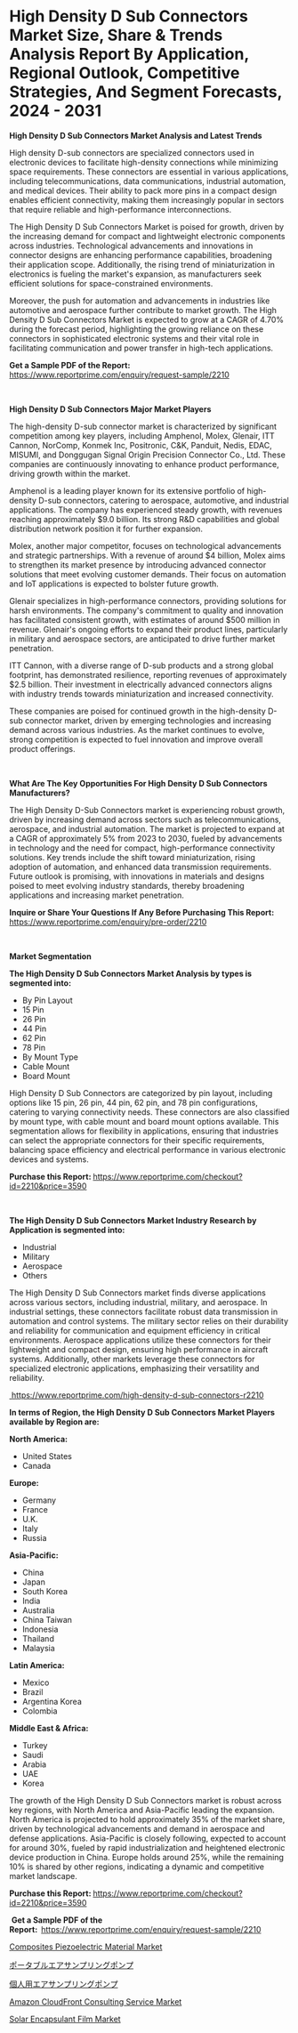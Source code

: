<p><h1>High Density D Sub Connectors Market Size, Share & Trends Analysis Report By Application, Regional Outlook, Competitive Strategies, And Segment Forecasts, 2024 - 2031</h1></p><p><strong>High Density D Sub Connectors Market Analysis and Latest Trends</strong></p>
<p><p>High density D-sub connectors are specialized connectors used in electronic devices to facilitate high-density connections while minimizing space requirements. These connectors are essential in various applications, including telecommunications, data communications, industrial automation, and medical devices. Their ability to pack more pins in a compact design enables efficient connectivity, making them increasingly popular in sectors that require reliable and high-performance interconnections.</p><p>The High Density D Sub Connectors Market is poised for growth, driven by the increasing demand for compact and lightweight electronic components across industries. Technological advancements and innovations in connector designs are enhancing performance capabilities, broadening their application scope. Additionally, the rising trend of miniaturization in electronics is fueling the market's expansion, as manufacturers seek efficient solutions for space-constrained environments.</p><p>Moreover, the push for automation and advancements in industries like automotive and aerospace further contribute to market growth. The High Density D Sub Connectors Market is expected to grow at a CAGR of 4.70% during the forecast period, highlighting the growing reliance on these connectors in sophisticated electronic systems and their vital role in facilitating communication and power transfer in high-tech applications.</p></p>
<p><strong>Get a Sample PDF of the Report:&nbsp;</strong> <a href="https://www.reportprime.com/enquiry/request-sample/2210">https://www.reportprime.com/enquiry/request-sample/2210</a></p>
<p>&nbsp;</p>
<p><strong>High Density D Sub Connectors Major Market Players</strong></p>
<p><p>The high-density D-sub connector market is characterized by significant competition among key players, including Amphenol, Molex, Glenair, ITT Cannon, NorComp, Konmek Inc, Positronic, C&K, Panduit, Nedis, EDAC, MISUMI, and Donggugan Signal Origin Precision Connector Co., Ltd. These companies are continuously innovating to enhance product performance, driving growth within the market.</p><p>Amphenol is a leading player known for its extensive portfolio of high-density D-sub connectors, catering to aerospace, automotive, and industrial applications. The company has experienced steady growth, with revenues reaching approximately $9.0 billion. Its strong R&D capabilities and global distribution network position it for further expansion.</p><p>Molex, another major competitor, focuses on technological advancements and strategic partnerships. With a revenue of around $4 billion, Molex aims to strengthen its market presence by introducing advanced connector solutions that meet evolving customer demands. Their focus on automation and IoT applications is expected to bolster future growth.</p><p>Glenair specializes in high-performance connectors, providing solutions for harsh environments. The company's commitment to quality and innovation has facilitated consistent growth, with estimates of around $500 million in revenue. Glenair's ongoing efforts to expand their product lines, particularly in military and aerospace sectors, are anticipated to drive further market penetration.</p><p>ITT Cannon, with a diverse range of D-sub products and a strong global footprint, has demonstrated resilience, reporting revenues of approximately $2.5 billion. Their investment in electrically advanced connectors aligns with industry trends towards miniaturization and increased connectivity.</p><p>These companies are poised for continued growth in the high-density D-sub connector market, driven by emerging technologies and increasing demand across various industries. As the market continues to evolve, strong competition is expected to fuel innovation and improve overall product offerings.</p></p>
<p>&nbsp;</p>
<p><strong>What Are The Key Opportunities For High Density D Sub Connectors Manufacturers?</strong></p>
<p><p>The High Density D-Sub Connectors market is experiencing robust growth, driven by increasing demand across sectors such as telecommunications, aerospace, and industrial automation. The market is projected to expand at a CAGR of approximately 5% from 2023 to 2030, fueled by advancements in technology and the need for compact, high-performance connectivity solutions. Key trends include the shift toward miniaturization, rising adoption of automation, and enhanced data transmission requirements. Future outlook is promising, with innovations in materials and designs poised to meet evolving industry standards, thereby broadening applications and increasing market penetration.</p></p>
<p><strong>Inquire or Share Your Questions If Any Before Purchasing This Report:</strong> <a href="https://www.reportprime.com/enquiry/pre-order/2210">https://www.reportprime.com/enquiry/pre-order/2210</a></p>
<p>&nbsp;</p>
<p><strong>Market Segmentation</strong></p>
<p><strong>The High Density D Sub Connectors Market Analysis by types is segmented into:</strong></p>
<p><ul><li>By Pin Layout</li><li>15 Pin</li><li>26 Pin</li><li>44 Pin</li><li>62 Pin</li><li>78 Pin</li><li>By Mount Type</li><li>Cable Mount</li><li>Board Mount</li></ul></p>
<p><p>High Density D Sub Connectors are categorized by pin layout, including options like 15 pin, 26 pin, 44 pin, 62 pin, and 78 pin configurations, catering to varying connectivity needs. These connectors are also classified by mount type, with cable mount and board mount options available. This segmentation allows for flexibility in applications, ensuring that industries can select the appropriate connectors for their specific requirements, balancing space efficiency and electrical performance in various electronic devices and systems.</p></p>
<p><strong>Purchase this Report:&nbsp;</strong><a href="https://www.reportprime.com/checkout?id=2210&price=3590">https://www.reportprime.com/checkout?id=2210&price=3590</a></p>
<p>&nbsp;</p>
<p><strong>The High Density D Sub Connectors Market Industry Research by Application is segmented into:</strong></p>
<p><ul><li>Industrial</li><li>Military</li><li>Aerospace</li><li>Others</li></ul></p>
<p><p>The High Density D Sub Connectors market finds diverse applications across various sectors, including industrial, military, and aerospace. In industrial settings, these connectors facilitate robust data transmission in automation and control systems. The military sector relies on their durability and reliability for communication and equipment efficiency in critical environments. Aerospace applications utilize these connectors for their lightweight and compact design, ensuring high performance in aircraft systems. Additionally, other markets leverage these connectors for specialized electronic applications, emphasizing their versatility and reliability.</p></p>
<p><a href="https://www.reportprime.com/high-density-d-sub-connectors-r2210">&nbsp;https://www.reportprime.com/high-density-d-sub-connectors-r2210</a></p>
<p><strong>In terms of Region, the High Density D Sub Connectors Market Players available by Region are:</strong></p>
<p>
    <p> <strong> North America: </strong>
        <ul>
            <li>United States</li>
            <li>Canada</li>
        </ul>
        </p> 
    <p> <strong> Europe: </strong>
        <ul>
            <li>Germany</li>
            <li>France</li>
            <li>U.K.</li>
            <li>Italy</li>
            <li>Russia</li>
        </ul>
        </p> 
    <p> <strong> Asia-Pacific: </strong>
        <ul>
            <li>China</li>
            <li>Japan</li>
            <li>South Korea</li>
            <li>India</li>
            <li>Australia</li>
            <li>China Taiwan</li>
            <li>Indonesia</li>
            <li>Thailand</li>
            <li>Malaysia</li>
        </ul>
        </p> 
    <p> <strong> Latin America: </strong>
        <ul>
            <li>Mexico</li>
            <li>Brazil</li>
            <li>Argentina Korea</li>
            <li>Colombia</li>
        </ul>
        </p> 
    <p> <strong> Middle East & Africa: </strong>
        <ul>
            <li>Turkey</li>
            <li>Saudi</li>
            <li>Arabia</li>
            <li>UAE</li>
            <li>Korea</li>
        </ul>
    </p>
    </p>
<p><p>The growth of the High Density D Sub Connectors market is robust across key regions, with North America and Asia-Pacific leading the expansion. North America is projected to hold approximately 35% of the market share, driven by technological advancements and demand in aerospace and defense applications. Asia-Pacific is closely following, expected to account for around 30%, fueled by rapid industrialization and heightened electronic device production in China. Europe holds around 25%, while the remaining 10% is shared by other regions, indicating a dynamic and competitive market landscape.</p></p>
<p><strong>Purchase this Report: </strong><a href="https://www.reportprime.com/checkout?id=2210&price=3590">https://www.reportprime.com/checkout?id=2210&price=3590</a></p>
<p>&nbsp;<strong>Get a Sample PDF of the Report:&nbsp;&nbsp;</strong><a href="https://www.reportprime.com/enquiry/request-sample/2210">https://www.reportprime.com/enquiry/request-sample/2210</a></p>
<p><strong></strong></p>
<p><p><a href="https://medium.com/@soloncarter54/composites-piezoelectric-material-market-global-market-insights-and-sales-trends-2024-to-2031-c9e044467b9f">Composites Piezoelectric Material Market</a></p><p><a href="https://medium.com/@skylarreilly36/%E3%82%B0%E3%83%AD%E3%83%BC%E3%83%90%E3%83%AB%E3%81%AA%E3%83%9D%E3%83%BC%E3%82%BF%E3%83%96%E3%83%AB%E7%A9%BA%E6%B0%97%E6%8E%A1%E5%8F%96%E3%83%9D%E3%83%B3%E3%83%97%E5%B8%82%E5%A0%B4%E3%81%AE%E8%A6%8F%E6%A8%A1%E3%81%AF-%E5%B9%B4%E9%96%938-%E3%81%AEcagr%E3%81%AB%E9%81%94%E3%81%99%E3%82%8B%E3%81%A8%E4%BA%88%E6%83%B3%E3%81%95%E3%82%8C%E3%81%A6%E3%81%8A%E3%82%8A-%E3%81%93%E3%81%AE%E3%83%AC%E3%83%9D%E3%83%BC%E3%83%88%E3%81%A7%E3%81%AF2024%E5%B9%B4%E3%81%8B%E3%82%892031%E5%B9%B4%E3%81%BE%E3%81%A7%E3%81%AE%E5%B8%82%E5%A0%B4%E3%81%AE%E6%88%90%E9%95%B7-%E3%83%88%E3%83%AC%E3%83%B3%E3%83%89-%E6%A9%9F%E4%BC%9A-%E4%BA%88%E6%B8%AC%E3%82%92%E7%B6%B2%E7%BE%85%E3%81%97%E3%81%A6%E3%81%84%E3%81%BE%E3%81%99-9bccd74ae747">ポータブルエアサンプリングポンプ</a></p><p><a href="https://medium.com/@skylarreilly36/2024%E5%B9%B4%E3%81%8B%E3%82%892031%E5%B9%B4%E3%81%BE%E3%81%A7%E3%81%AE%E6%9C%9F%E9%96%93%E3%81%AB13-8-%E3%81%AE%E5%B9%B4%E5%B9%B3%E5%9D%87%E6%88%90%E9%95%B7%E7%8E%87-cagr-%E3%81%A7%E6%8B%A1%E5%A4%A7%E3%81%97%E3%81%A6%E3%81%84%E3%82%8B%E3%83%91%E3%83%BC%E3%82%BD%E3%83%8A%E3%83%AB%E3%82%A8%E3%82%A2%E3%82%B5%E3%83%B3%E3%83%97%E3%83%AA%E3%83%B3%E3%82%B0%E3%83%9D%E3%83%B3%E3%83%97%E5%B8%82%E5%A0%B4%E3%81%AE%E8%A6%8F%E6%A8%A1%E3%81%AB%E9%96%A2%E3%81%99%E3%82%8B%E6%B4%9E%E5%AF%9F-48c76dec7423">個人用エアサンプリングポンプ</a></p><p><a href="https://issuu.com/reportprime-2/docs/amazon-cloudfront-consulting-servic_ddb55a35645bb2">Amazon CloudFront Consulting Service Market</a></p><p><a href="https://www.linkedin.com/pulse/solar-encapsulant-film-market-growth-segmentation-regional-fce4c?trackingId=AxkfSeWkToalu4i3qe5uQw%3D%3D">Solar Encapsulant Film Market</a></p></p>